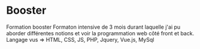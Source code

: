 # Booster
Formation booster
Formaton intensive de 3 mois durant laquelle j'ai pu aborder différentes notions et voir la programmation web côté front et back.
Langage vus => HTML, CSS, JS, PHP, Jquery, Vue.js, MySql
